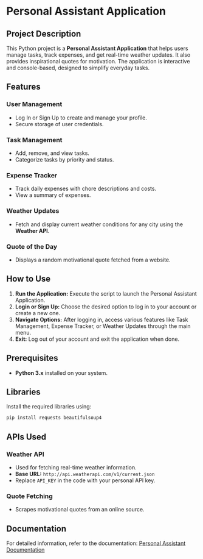 # Personal Assistant Application

## Project Description

This Python project is a **Personal Assistant Application** that helps users manage tasks, track expenses, and get real-time weather updates. It also provides inspirational quotes for motivation. The application is interactive and console-based, designed to simplify everyday tasks.

## Features

### User Management
- Log In or Sign Up to create and manage your profile.
- Secure storage of user credentials.

### Task Management
- Add, remove, and view tasks.
- Categorize tasks by priority and status.

### Expense Tracker
- Track daily expenses with chore descriptions and costs.
- View a summary of expenses.

### Weather Updates
- Fetch and display current weather conditions for any city using the **Weather API**.

### Quote of the Day
- Displays a random motivational quote fetched from a website.

## How to Use

1. **Run the Application:** Execute the script to launch the Personal Assistant Application.
2. **Login or Sign Up:** Choose the desired option to log in to your account or create a new one.
3. **Navigate Options:** After logging in, access various features like Task Management, Expense Tracker, or Weather Updates through the main menu.
4. **Exit:** Log out of your account and exit the application when done.

## Prerequisites

- **Python 3.x** installed on your system.

## Libraries

Install the required libraries using:
```sh
pip install requests beautifulsoup4
```

## APIs Used

### Weather API
- Used for fetching real-time weather information.
- **Base URL:** `http://api.weatherapi.com/v1/current.json`
- Replace `API_KEY` in the code with your personal API key.

### Quote Fetching
- Scrapes motivational quotes from an online source.

## Documentation

For detailed information, refer to the documentation:
[Personal Assistant Documentation](https://drive.google.com/file/d/1F8MxbhGuaB2ahk09-9yKdROrrR2J4NUQ/view?usp=sharing)

